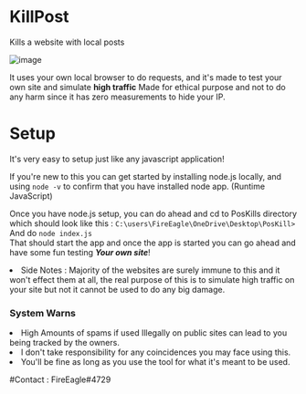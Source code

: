# KillPost
Kills a website with local posts 

![image](https://user-images.githubusercontent.com/127251109/223586034-f586bd14-0bbd-4bc4-a085-b362da8bf778.png)

It uses your own local browser to do requests, and it's made to test your own site and simulate **high traffic**
Made for ethical purpose and not to do any harm since it has zero measurements to hide your IP.

# Setup

It's very easy to setup just like any javascript application!

If you're new to this you can get started by installing node.js locally, and using ```node -v``` to confirm that
you have installed node app. (Runtime JavaScript)

Once you have node.js setup, you can do ahead and cd to PosKills directory which should look like this : ```C:\users\FireEagle\OneDrive\Desktop\PosKill>```
And do ```node index.js``` <br> That should start the app and once the app is started you can go ahead and have some fun testing ***Your own site***!

<li>Side Notes : Majority of the websites are surely immune to this and it won't effect them at all, the real purpose of this is to simulate high traffic on your site 
but not it cannot be used to do any big damage. <br>
  
  <h3>System Warns</h3>
  
  <li> High Amounts of spams if used Illegally on public sites can lead to you being tracked by the owners. <br>
  <li> I don't take responsibility for any coincidences you may face using this. <br>
  <li> You'll be fine as long as you use the tool for what it's meant to be used. <br>
  
#Contact : FireEagle#4729

